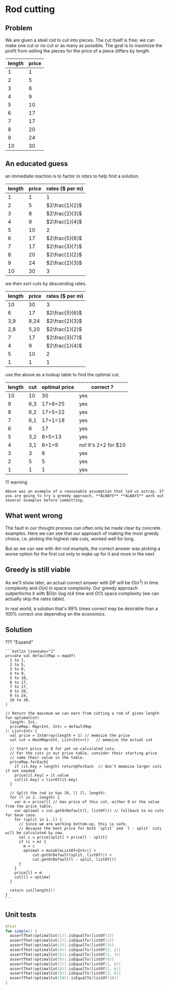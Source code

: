 # Rod cutting

<style>
.md-logo img {
  content: url('/algorithms/dynamic-programming/logo-light.png');
}

:root [data-md-color-scheme=slate] .md-logo img  {
  content: url('/algorithms/dynamic-programming/logo-dark.png');
}
</style>

## Problem

We are given a steel rod to cut into pieces. The cut itself is free; we can make one cut or no cut or as many as possible. The goal is to maximize the profit from selling the pieces for the price of a piece differs by length.

| length | price |
| ------ | ----- |
| 1      | 1     |
| 2      | 5     |
| 3      | 8     |
| 4      | 9     |
| 5      | 10    |
| 6      | 17    |
| 7      | 17    |
| 8      | 20    |
| 9      | 24    |
| 10     | 30    |

## An educated guess

an immediate reaction is to factor in _rates_ to help find a solution.

| length | price | rates ($ per m) |
| ------ | ----- | --------------- |
| 1      | 1     | $1$             |
| 2      | 5     | $2\frac{1}{2}$  |
| 3      | 8     | $2\frac{2}{3}$  |
| 4      | 9     | $2\frac{1}{4}$  |
| 5      | 10    | $2$             |
| 6      | 17    | $2\frac{5}{6}$  |
| 7      | 17    | $2\frac{3}{7}$  |
| 8      | 20    | $2\frac{1}{2}$  |
| 9      | 24    | $2\frac{2}{3}$  |
| 10     | 30    | $3$             |

we then sort cuts by descending rates.

| length | price | rates ($ per m) |
| ------ | ----- | --------------- |
| 10     | 30    | $3$             |
| 6      | 17    | $2\frac{5}{6}$  |
| 3,9    | 8,24  | $2\frac{2}{3}$  |
| 2,8    | 5,20  | $2\frac{1}{2}$  |
| 7      | 17    | $2\frac{3}{7}$  |
| 4      | 9     | $2\frac{1}{4}$  |
| 5      | 10    | $2$             |
| 1      | 1     | $1$             |

use the above as a lookup table to find the optimal cut.

| length | cut | optimal price | correct ?            |
| ------ | --- | ------------- | -------------------- |
| 10     | 10  | 30            | yes                  |
| 9      | 6,3 | 17+8=25       | yes                  |
| 8      | 6,2 | 17+5=22       | yes                  |
| 7      | 6,1 | 17+1=18       | yes                  |
| 6      | 6   | 17            | yes                  |
| 5      | 3,2 | 8+5=13        | yes                  |
| 4      | 3,1 | 8+1=9         | no! it's 2+2 for $10 |
| 3      | 3   | 8             | yes                  |
| 2      | 5   | 5             | yes                  |
| 1      | 1   | 1             | yes                  |

!!! warning

    Above was an example of a reasonable assumption that led us astray. If you are going to try a greedy approach, **ALWAYS** **ALWAYS** work out several examples before committing.

## What went wrong

The fault in our thought process can often only be made clear by concrete examples. Here we can see that our approach of making the most greedy choice, i.e. picking the highest rate cuts, worked well for long.

But as we can see with $4m$ rod example, the correct answer was picking a worse option for the first cut only to make up for it and more in the next.

## Greedy is still viable

As we'll show later, an actual correct answer with DP will be $O(n^2)$ in time complexity and $O(n)$ in space complexity. Our greedy approach outperforms it with $O(n \log n)4 time and $O(1)$ space complexity (we can actually skip the rates table).

In real world, a solution that's 99% times correct may be desirable than a 100% correct one depending on the economics.

## Solution

??? "Expand"

    ```kotlin linenums="1"
    private val defaultMap = mapOf(
      1 to 1,
      2 to 5,
      3 to 8,
      4 to 9,
      5 to 10,
      6 to 17,
      7 to 17,
      8 to 20,
      9 to 24,
      10 to 30,
    )

    // Return the maximum we can earn from cutting a rod of given length
    fun optimalCut(
      length: Int,
      priceMap: Map<Int, Int> = defaultMap
    ): List<Int> {
      val price = IntArray(length + 1) // memoize the price
      val cut = HashMap<Int, List<Int>>()   // memoize the actual cut

      // Start price as 0 for yet un-calculated cuts.
      // For the cuts in our price table, consider their starting price
      // same their value in the table.
      priceMap.forEach{
        if (it.key > length) return@forEach  // don't memoize larger cuts if not needed
        price[it.key] = it.value
        cut[it.key] = listOf(it.key)
      }

      // Split the rod in two [0, l) [l, length).
      for (l in 2..length) {
        var m = price[l] // max price of this cut. either 0 or the value from the price table.
        var optimal = cut.getOrDefault(l, listOf()) // fallback to no cuts for base case.
        for (split in 1..l) {
          // Since we are working bottom-up, this is safe.
          // Because the best price for both `split` and `l - split` cuts will be calculated by now.
          val c = price[split] + price[l - split]
          if (c > m) {
            m = c
            optimal = mutableListOf<Int>() +
                cut.getOrDefault(split, listOf()) +
                cut.getOrDefault(l - split, listOf())
          }
        }
        price[l] = m
        cut[l] = optimal
      }

      return cut[length]!!
    }
    ```

## Unit tests

```kotlin linenums="1"
@Test
fun simple() {
  assertThat(optimalCut(1)).isEqualTo(listOf(1))
  assertThat(optimalCut(2)).isEqualTo(listOf(2))
  assertThat(optimalCut(3)).isEqualTo(listOf(3))
  assertThat(optimalCut(4)).isEqualTo(listOf(2, 2))
  assertThat(optimalCut(5)).isEqualTo(listOf(2, 3))
  assertThat(optimalCut(6)).isEqualTo(listOf(6))
  assertThat(optimalCut(7)).isEqualTo(listOf(1, 6))
  assertThat(optimalCut(8)).isEqualTo(listOf(2, 6))
  assertThat(optimalCut(9)).isEqualTo(listOf(3, 6))
  assertThat(optimalCut(10)).isEqualTo(listOf(10))
}
```
